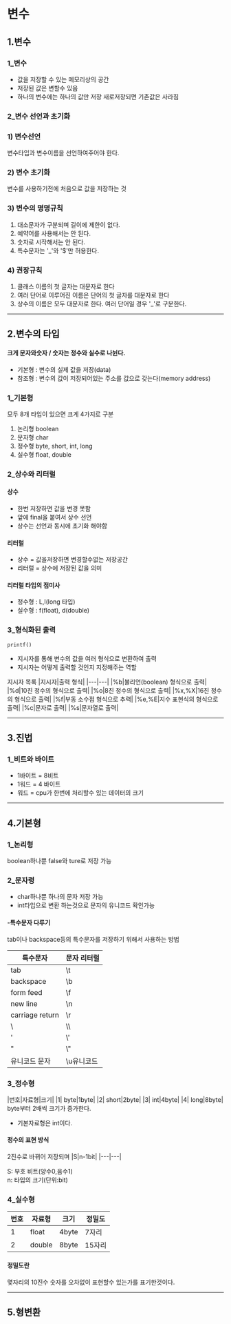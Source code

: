 변수
====
1.변수
----
### 1_변수
* 값을 저장할 수 있는 메모리상의 공간
* 저장된 값은 변할수 있음
* 하나의 변수에는 하나의 값만 저장 새로저장되면 기존값은 사라짐
    
### 2_변수 선언과 초기화
   
### 1) 변수선언
변수타입과 변수이름을 선언하여주어야 한다.
   
### 2) 변수 초기화
변수를 사용하기전에 처음으로 값을 저장하는 것
   
### 3) 변수의 명명규칙
1. 대소문자가 구분되며 길이에 제한이 없다.
2. 예약어를 사용해서는 안 된다.
3. 숫자로 시작해서는 안 된다.
4. 특수문자는 '_'와 '$'만 허용한다.
   
### 4) 권장규칙
1. 클래스 이름의 첫 글자는 대문자로 한다
2. 여러 단어로 이루어진 이름은 단어의 첫 글자를 대문자로 한다
3. 상수의 이름은 모두 대문자로 한다. 여러 단어일 경우 '_'로 구분한다.
   
---------
2.변수의 타입
---------
#### 크게 문자와숫자 / 숫자는 정수와 실수로 나뉜다.
* 기본형 : 변수의 실제 값을 저장(data)
* 참조형 : 변수의 값이 저장되어있는 주소를 값으로 갖는다(memory address)
   
### 1_기본형 
모두 8개 타입이 있으면 크게 4가지로 구분
1. 논리형 boolean
2. 문자형 char
3. 정수형 byte, short, int, long
4. 실수형 float, double
   
### 2_상수와 리터럴
#### 상수
* 한번 저장하면 값을 변경 못함
* 앞에 final을 붙여서 상수 선언
* 상수는 선언과 동시에 초기화 해야함
   
#### 리터럴
* 상수 = 값을저장하면 변경할수없는 저장공간
* 리터럴 = 상수에 저장된 값을 의미
   
#### 리터럴 타입의 접미사
* 정수형 : L,l(long 타입)
* 실수형 : f(float), d(double)
   

### 3_형식화된 출력
   
``` printf() ```
* 지시자를 통해 변수의 값을 여러 형식으로 변환하여 출력
* 지시자는 어떻게 출력할 것인지 지정해주는 역할
   
지시자 목록
|지시자|출력 형식|
|---|---|
|%b|불리언(boolean) 형식으로 출력|
|%d|10진 정수의 형식으로 출력|
|%o|8진 정수의 형식으로 출력|
|%x,%X|16진 정수의 형식으로 출력|
|%f|부동 소수점 형식으로 추력|
|%e,%E|지수 표현식의 형식으로 출력|
|%c|문자로 출력|
|%s|문자열로 출력|

   
---------
3.진법
---------
### 1_비트와 바이트
* 1바이트 = 8비트
* 1워드 = 4 바이트
* 워드 = cpu가 한번에 처리할수 있는 데이터의 크기   

-------
4.기본형
-------
### 1_논리형
boolean하나뿐 false와 ture로 저장 가능   

### 2_문자령
* char하나뿐 하나의 문자 저장 가능
* int타입으로 변환 하는것으로 문자의 유니코드 확인가능   

#### -특수문자 다루기
 tab이나  backspace등의 특수문자를 저장하기 위해서 사용하는 방법
 
|특수문자|문자 리터럴|
|---|---|
|tab|\t|
|backspace|	\b|
|form feed|\f|
|new line|	\n|
|carriage return|	\r|
| \ | \\\\ |
|'|\\'|
|"|\\"|
|유니코드 문자|\u유니코드|   

### 3_정수형
|번호|자료형|크기|
|1| byte|1byte|
|2| short|2byte|
|3| int|4byte|
|4| long|8byte|
byte부터 2배씩 크기가 증가한다.
* 기본자료형은 int이다.   

#### 정수의 표현 방식
 2진수로 바뀌어 저장되며
 |S|n-1bit|
 |---|---|
 
 S: 부호 비트(양수0,음수1)   
 n: 타입의 크기(단위:bit)
 
 ### 4_실수형
   
|번호|자료형|크기|정밀도|
|---|---|---|---|
|1|float|4byte|7자리|
|2|double|8byte|15자리|
   
#### 정밀도란
몇자리의 10진수 숫자를 오차없이 표현할수 있는가를 표기한것이다.

   
-------------------
5.형변환
------

   
